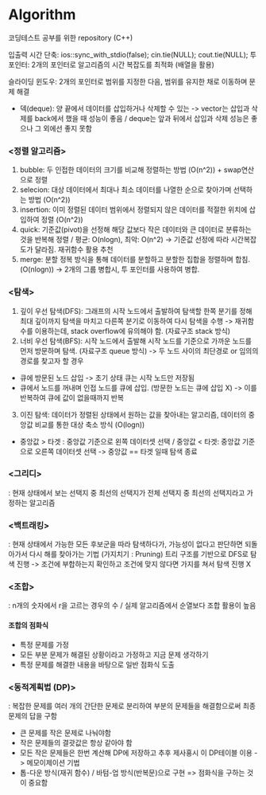 # Algorithm

코딩테스트 공부를 위한 repository (C++)

입출력 시간 단축: ios::sync_with_stdio(false); cin.tie(NULL); cout.tie(NULL);
투 포인터: 2개의 포인터로 알고리즘의 시간 복잡도를 최적화 (배열을 활용)

슬라이딩 윈도우: 2개의 포인터로 범위를 지정한 다음, 범위를 유지한 채로 이동하며 문제 해결
+ 덱(deque): 양 끝에서 데이터를 삽입하거나 삭제할 수 있는 
 -> vector는 삽입과 삭제를 back에서 했을 때 성능이 좋음 / deque는 앞과 뒤에서 삽입과 삭제 성능은 좋으나 그 외에선 좋지 못함

### <정렬 알고리즘>
1. bubble: 두 인접한 데이터의 크기를 비교해 정렬하는 방법 (O(n^2)) + swap연산으로 정렬
2. selecion: 대상 데이터에서 최대나 최소 데이터를 나열한 순으로 찾아가며 선택하는 방법 (O(n^2))
3. insertion: 이미 정렬된 데이터 범위에서 정렬되지 않은 데이터를 적절한 위치에 삽입하여 정렬 (O(n^2))
4. quick: 기준값(pivot)을 선정해 해당 값보다 작은 데이터와 큰 데이터로 분류하는 것을 반복해 정렬 / 평균: O(nlogn), 최악: O(n^2)
-> 기준값 선정에 따라 시간복잡도가 달라짐. 재귀함수 활용 추천
5. merge: 분할 정복 방식을 통해 데이터를 분할하고 분할한 집합을 정렬하며 합침. (O(nlogn))
-> 2개의 그룹 병합시, 투 포인터를 사용하여 병합.

### <탐색>
1. 깊이 우선 탐색(DFS): 그래프의 시작 노드에서 출발하여 탐색할 한쪽 분기를 정해 최대 깊이까지 탐색을 마치고 다른쪽 분기로 이동하여 다시 탐색을 수행 -> 재귀함수를 이용하는데, stack overflow에 유의해야 함. (자료구조 stack 방식)
2. 너비 우선 탐색(BFS): 시작 노드에서 출발해 시작 노드를 기준으로 가까운 노드를 먼저 방문하며 탐색. (자료구조 queue 방식)
  -> 두 노드 사이의 최단경로 or 임의의 경로를 찾고자 할 경우
- 큐에 방문된 노드 삽입 -> 초기 상태 큐는 시작 노드만 저장됨
- 큐에서 노드를 꺼내며 인접 노드를 큐에 삽입. (방문한 노드는 큐에 삽입 X) -> 이를 반복하여 큐에 값이 없을때까지 반복
3. 이진 탐색: 데이터가 정렬된 상태에서 원하는 값을 찾아내는 알고리즘, 데이터의 중앙값 비교를 통한 대상 축소 방식 (O(logn))
- 중앙값 > 타겟 : 중앙값 기준으로 왼쪽 데이터셋 선택 / 중앙값 < 타겟: 중앙값 기준으로 오른쪽 데이터셋 선택 -> 중앙값 == 타겟 일때 탐색 종료 

### <그리디>
: 현재 상태에서 보는 선택지 중 최선의 선택지가 전체 선택지 중 최선의 선택지라고 가정하는 알고리즘

### <백트래킹>
: 현재 상태에서 가능한 모든 후보군을 따라 탐색하다가, 가능성이 없다고 판단하면 되돌아가서 다시 해를 찾아가는 기법 (가지치기 : Pruning)
트리 구조를 기반으로 DFS로 탐색 진행 -> 조건에 부합하는지 확인하고 조건에 맞지 않다면 가지를 쳐서 탐색 진행 X

### <조합>
: n개의 숫자에서 r을 고르는 경우의 수 / 실제 알고리즘에서 순열보다 조합 활용이 높음
 #### 조합의 점화식
 - 특정 문제를 가정
 - 모든 부분 문제가 해결된 상황이라고 가정하고 지금 문제 생각하기
 - 특정 문제를 해결한 내용을 바탕으로 일반 점화식 도출

### <동적계획법 (DP)>
: 복잡한 문제를 여러 개의 간단한 문제로 분리하여 부분의 문제들을 해결함으로써 최종 문제의 답을 구함
- 큰 문제를 작은 문제로 나눠야함
- 작은 문제들의 결괏값은 항상 같아야 함
- 모든 작은 문제들은 한번 계산해 DP에 저장하고 추후 제사횽시 이 DP테이블 이용 -> 메모이제이션 기법
- 톱-다운 방식(재귀 함수) / 바텀-업 방식(반복문)으로 구현
=> 점화식을 구하는 것이 중요함

